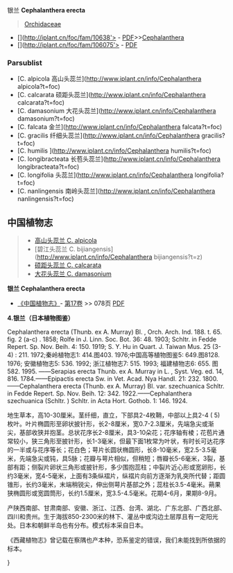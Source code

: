 银兰 **Cephalanthera erecta**

> [Orchidaceae](http://www.iplant.cn/info/Orchidaceae?t=foc)
* [](http://iplant.cn/foc/fam/10638'> - [PDF](http://iplant.cn/foc/pdf/Orchidaceae.pdf)>>[Cephalanthera](http://www.iplant.cn/info/Cephalanthera?t=foc)
* [](http://iplant.cn/foc/fam/106075'> - [PDF](http://www.iplant.cn/foc/pdf/Cephalanthera.pdf)

### Parsublist

* [C.  alpicola  高山头蕊兰](http://www.iplant.cn/info/Cephalanthera alpicola?t=foc)
* [C.  calcarata  硕距头蕊兰](http://www.iplant.cn/info/Cephalanthera calcarata?t=foc)
* [C.  damasonium  大花头蕊兰](http://www.iplant.cn/info/Cephalanthera damasonium?t=foc)
* [C.  falcata  金兰](http://www.iplant.cn/info/Cephalanthera falcata?t=foc)
* [C.  gracilis  纤细头蕊兰](http://www.iplant.cn/info/Cephalanthera gracilis?t=foc)
* [C.  humilis  ](http://www.iplant.cn/info/Cephalanthera humilis?t=foc)
* [C.  longibracteata  长苞头蕊兰](http://www.iplant.cn/info/Cephalanthera longibracteata?t=foc)
* [C.  longifolia  头蕊兰](http://www.iplant.cn/info/Cephalanthera longifolia?t=foc)
* [C.  nanlingensis  南岭头蕊兰](http://www.iplant.cn/info/Cephalanthera nanlingensis?t=foc)

## 中国植物志

> * [高山头蕊兰  C.  alpicola](Cephalanthera-alpicola-高山头蕊兰.md)
> * [碧江头蕊兰  C.  bijiangensis](http://www.iplant.cn/info/Cephalanthera bijiangensis?t=z)
> * [硕距头蕊兰  C.  calcarata](Cephalanthera-calcarata-硕距头蕊兰.md)
> * [大花头蕊兰  C.  damasonium](Cephalanthera-damasonium-大花头蕊兰.md)

**银兰 Cephalanthera erecta**

* [《中国植物志》](http://www.iplant.cn/frps)- [第17卷](http://www.iplant.cn/frps/vol/17) >> 078页 [PDF](http://www.iplant.cn/frps/pdf/17/078a.pdf)

**4.银兰（日本植物图鉴）**

Cephalanthera erecta (Thunb. ex A. Murray) Bl. , Orch. Arch. Ind. 188. t. 65. fig. 2 (a-c) . 1858; Rolfe in J. Linn. Soc. Bot. 36: 48. 1903; Schltr. in Fedde Repert. Sp. Nov. Beih. 4: 150. 1919; S. Y. Hu in Quart. J. Taiwan Mus. 25 (3-4) : 211. 1972;秦岭植物志1: 414.图403. 1976;中国高等植物图鉴5: 649.图8128. 1976; 安徽植物志5: 536. 1992; 浙江植物志7: 515. 1993; 福建植物志6: 655. 图582. 1995. ——Serapias erecta Thunb. ex A. Murray in L. , Syst. Veg. ed. 14, 816. 1784.——Epipactis erecta Sw. in Vet. Acad. Nya Handl. 21: 232. 1800.——Cephalanthera erecta (Thunb. ex A. Murray) Bl. var. szechuanica Schltr. in Fedde Repert. Sp. Nov. Beih. 12: 342. 1922.——Cephalanthera szechuanica (Schltr. ) Schltr. in Acta Hort. Gothob. 1: 146. 1924.

地生草本，高10-30厘米。茎纤细，直立，下部具2-4枚鞘，中部以上具2-4 ( 5)枚叶。叶片椭圆形至卵状披针形，长2-8厘米，宽0.7-2.3厘米，先端急尖或渐尖，基部收狭并抱茎。总状花序长2-8厘米，具3-10朵花；花序轴有棱；花苞片通常较小，狭三角形至披针形，长1-3毫米，但最下面1枚常为叶状，有时长可达花序的一半或与花序等长；花白色；萼片长圆状椭圆形，长8-10毫米，宽2.5-3.5毫米，先端急尖或钝，具5脉；花瓣与萼片相似，但稍短；唇瓣长5-6毫米，3裂，基部有距；侧裂片卵状三角形或披针形，多少围抱蕊柱；中裂片近心形或宽卵形，长约3毫米，宽4-5毫米，上面有3条纵褶片，纵褶片向前方逐渐为乳突所代替；距圆锥形，长约3毫米，末端稍锐尖，伸出侧萼片基部之外；蕊柱长3.5-4毫米。蒴果狭椭圆形或宽圆筒形，长约1.5厘米，宽3.5-4.5毫米。花期4-6月，果期8-9月。

产陕西南部、甘肃南部、安徽、浙江、江西、台湾、湖北、广东北部、广西北部、四川和贵州。生于海拔850-2300米的林下、灌丛中或沟边土层厚且有一定阳光处。日本和朝鲜半岛也有分布。模式标本采自日本。

《西藏植物志》曾记载在察隅也产本种，恐系鉴定的错误，我们未能找到所依据的标本。

}